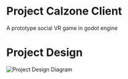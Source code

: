 # Project Calzone Client
A prototype social VR game in godot engine

# Project Design
![Project Design Diagram](Project%20Structure%20Diagram.drawio.png)
